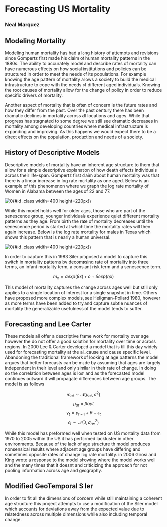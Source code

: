 # Forecasting US Mortality 
### Neal Marquez

## Modeling Mortality

Modeling human mortality has had a long history of attempts and revisions 
since Gompertz first made his claim of human mortality patterns in the 1880s.
The ability to accurately model and describe rates of mortality can have 
numerous effects on how social institutions and policies can be structured 
in order to meet the needs of its populations. For example knowing the age
pattern of mortality allows a society to build the medical infrastructure
to cope with the needs of different aged individuals. Knowing the root causes
of mortality allow for the change of policy in order to reduce specific 
drivers of mortality.

Another aspect of mortality that is often of concern is the future rates
and how they differ from the past. Over the past century there has been 
dramatic declines in mortality across all locations and ages. While that
progress has stagnated to some degree we still see dramatic decreases in 
mortality among developing countries where medical infrastructure is 
expanding and improving. As this happens we would expect there to be a
direct effects on the population, production and needs of a society.

## History of Descriptive Models

Descriptive models of mortality have an inherent age structure to them 
that allow for a simple descriptive explanation of how death effects 
individuals across their life-span. Gompertz first claim about human
mortality was that there is a linear increase in log rate mortality
as one aged. Below is an example of this phenomenon where we graph the 
log rate mortality of Women in Alabama between the ages of 22 and 77.

![0](/home/neal/Documents/Classes/2016_Spatio-temporal_models/mort_project/al_female_sns_mort.png ""){#id .class width=400 height=220px}\


While this model holds well for older ages, those who are part of the
senescence group, younger individuals experience quiet different 
mortality patterns as they age. From birth the rate of mortality
decreases until the senescence period is started at which time the 
mortality rates will then again increase. Below is the log rate 
mortality for males in Texas which shows this pattern that is nearly a human
universal. 

![0](/home/neal/Documents/Classes/2016_Spatio-temporal_models/mort_project/tx_male_all.png ""){#id .class width=400 height=220px}\

In order to capture this in 1983 Siler proposed a model to capture this switch
in mortality patterns by decompsing rate of mortality into three terms, an 
infant mortality term, a constant risk term and a senescence term.

$$
m_x = \alpha exp(\beta x) + c + \delta exp(\eta x)
$$

This model of mortality captures the change across ages well but still only 
applies to a single location of interest for a single snapshot in time. Others
have proposed more complex models, see Heligman-Pollard 1980, however as more
terms have been added to try and capture subtle nuances of mortality the 
generalizable usefulness of the model tends to suffer.

## Forecasting and Lee Carter

These models all offer a descriptive frame work for mortality over age however the do 
not offer a good solution for mortality over time or across regions. In 2000 
Lee & Carter developed a model that is till this day widely used for forecasting 
mortality at the all_cause and cause specific level. Abandoning the traditional
framework of looking at age patterns the model argues that better forecasts can be
made by assuming that ages are largely independent in their level and only similar in 
their rate of change. In doing so the correlation between ages is lost and as the 
forecasted model continues outward it will propagate differences between age groups.
The model is as follows

$$
m_{at} \sim \mathcal{N}(\mu_{at}, \sigma^{2})
$$
$$
\mu_{at} = \beta{a}\gamma{t}
$$
$$
\gamma_{t} = \gamma_{t-1} + \theta + \epsilon_{t}
$$
$$
\epsilon_{t} \sim \mathcal{N}(0, \sigma^{2}_{rw})
$$

While this model has preformed well when tested on US mortality data from 1970 
to 2005 within the US it has performed lackluster in other environments. 
Because of the lack of age structure th model produces nonsensical results 
where adjacent age groups have differing and sometimes opposite rates of 
change log rate mortality. in 2006 Girosi and King wrote a response to the model
showing where the model works well and the many times that it doesnt and 
criticizing the approach for not pooling information across age and 
geography.

## Modified GeoTemporal Siler

In order to fit all the dimensions of concern while still maintaining a coherent 
age structure this project attempts to use a modification of the Siler model 
which accounts for deviations away from the expected value due to relatedness 
across multiple dimensions while also including temporal change.

